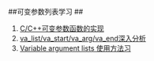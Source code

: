 ##可变参数列表学习 ##
1. [C/C++可变参数函数的实现](http://my.oschina.net/ijaychen/blog/165095)
2. [va_list/va_start/va_arg/va_end深入分析](http://www.cnblogs.com/justinzhang/archive/2011/09/29/2195969.html)
3. [Variable argument lists 使用方法习](http://gracelancy.com/blog/2014/05/05/variable-argument-lists/)


